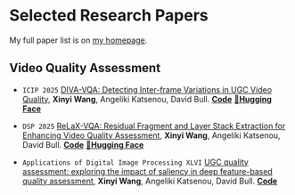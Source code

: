 # Selected Research Papers

My full paper list is on [my homepage](https://xinyiW915.github.io).

## Video Quality Assessment
- ``ICIP 2025`` [DIVA-VQA: Detecting Inter-frame Variations in UGC Video Quality](https://arxiv.org/abs/), **Xinyi Wang**, Angeliki Katsenou, David Bull. [**Code**](https://github.com/xinyiW915/DIVA-VQA) [**🤗Hugging Face**](https://huggingface.co/spaces/xinyiW915/DIVA-VQA)

- ``DSP 2025`` [ReLaX-VQA: Residual Fragment and Layer Stack Extraction for Enhancing Video Quality Assessment](https://ieeexplore.ieee.org/document/11075040), **Xinyi Wang**, Angeliki Katsenou, David Bull. [**Code**](https://github.com/xinyiW915/ReLaX-VQA) [**🤗Hugging Face**](https://huggingface.co/papers/2407.11496)

- ``Applications of Digital Image Processing XLVI`` [UGC quality assessment: exploring the impact of saliency in deep feature-based quality assessment](https://www.spiedigitallibrary.org/conference-proceedings-of-spie/12674/1267418/UGC-quality-assessment--exploring-the-impact-of-saliency-in/10.1117/12.2676136.short#_=_), **Xinyi Wang**, Angeliki Katsenou, David Bull. [**Code**](https://github.com/xinyiW915/SPIE-2023-Supplementary)
  
